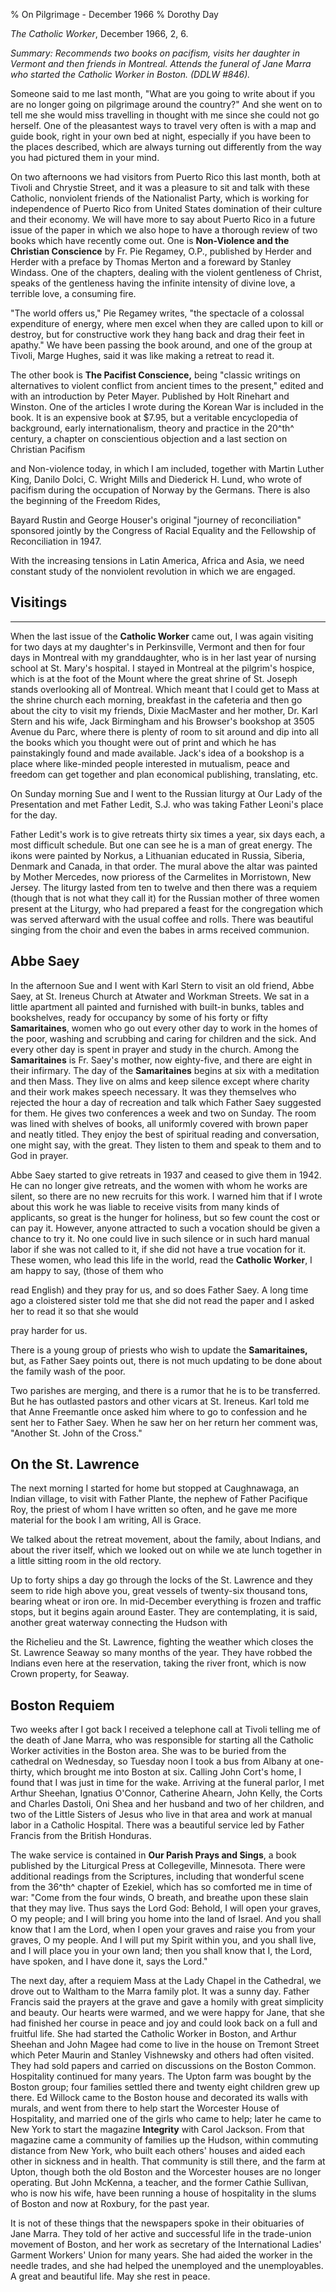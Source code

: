 % On Pilgrimage - December 1966
% Dorothy Day

*The Catholic Worker*, December 1966, 2, 6.

*Summary: Recommends two books on pacifism, visits her daughter in
Vermont and then friends in Montreal. Attends the funeral of Jane Marra
who started the Catholic Worker in Boston. (DDLW \#846).*

Someone said to me last month, "What are you going to write about if you
are no longer going on pilgrimage around the country?" And she went on
to tell me she would miss travelling in thought with me since she could
not go herself. One of the pleasantest ways to travel very often is with
a map and guide book, right in your own bed at night, especially if you
have been to the places described, which are always turning out
differently from the way you had pictured them in your mind.

On two afternoons we had visitors from Puerto Rico this last month, both
at Tivoli and Chrystie Street, and it was a pleasure to sit and talk
with these Catholic, nonviolent friends of the Nationalist Party, which
is working for independence of Puerto Rico from United States domination
of their culture and their economy. We will have more to say about
Puerto Rico in a future issue of the paper in which we also hope to have
a thorough review of two books which have recently come out. One is
**Non-Violence and the** **Christian Conscience** by Fr. Pie Regamey,
O.P., published by Herder and Herder with a preface by Thomas Merton and
a foreward by Stanley Windass. One of the chapters, dealing with the
violent gentleness of Christ, speaks of the gentleness having the
infinite intensity of divine love, a terrible love, a consuming fire.

"The world offers us," Pie Regamey writes, "the spectacle of a colossal
expenditure of energy, where men excel when they are called upon to kill
or destroy, but for constructive work they hang back and drag their feet
in apathy." We have been passing the book around, and one of the group
at Tivoli, Marge Hughes, said it was like making a retreat to read it.

The other book is **The Pacifist Conscience,** being "classic writings
on alternatives to violent conflict from ancient times to the present,"
edited and with an introduction by Peter Mayer. Published by Holt
Rinehart and Winston. One of the articles I wrote during the Korean War
is included in the book. It is an expensive book at \$7.95, but a
veritable encyclopedia of background, early internationalism, theory and
practice in the 20^th^ century, a chapter on conscientious objection and
a last section on Christian Pacifism

and Non-violence today, in which I am included, together with Martin
Luther King, Danilo Dolci, C. Wright Mills and Diederick H. Lund, who
wrote of pacifism during the occupation of Norway by the Germans. There
is also the beginning of the Freedom Rides,

Bayard Rustin and George Houser's original "journey of reconciliation"
sponsored jointly by the Congress of Racial Equality and the Fellowship
of Reconciliation in 1947.

With the increasing tensions in Latin America, Africa and Asia, we need
constant study of the nonviolent revolution in which we are engaged.

Visitings
---------

****

When the last issue of the **Catholic Worker** came out, I was again
visiting for two days at my daughter's in Perkinsville, Vermont and then
for four days in Montreal with my granddaughter, who is in her last year
of nursing school at St. Mary's hospital. I stayed in Montreal at the
pilgrim's hospice, which is at the foot of the Mount where the great
shrine of St. Joseph stands overlooking all of Montreal. Which meant
that I could get to Mass at the shrine church each morning, breakfast in
the cafeteria and then go about the city to visit my friends, Dixie
MacMaster and her mother, Dr. Karl Stern and his wife, Jack Birmingham
and his Browser's bookshop at 3505 Avenue du Parc, where there is plenty
of room to sit around and dip into all the books which you thought were
out of print and which he has painstakingly found and made available.
Jack's idea of a bookshop is a place where like-minded people interested
in mutualism, peace and freedom can get together and plan economical
publishing, translating, etc.

On Sunday morning Sue and I went to the Russian liturgy at Our Lady of
the Presentation and met Father Ledit, S.J. who was taking Father
Leoni's place for the day.

Father Ledit's work is to give retreats thirty six times a year, six
days each, a most difficult schedule. But one can see he is a man of
great energy. The ikons were painted by Norkus, a Lithuanian educated in
Russia, Siberia, Denmark and Canada, in that order. The mural above the
altar was painted by Mother Mercedes, now prioress of the Carmelites in
Morristown, New Jersey. The liturgy lasted from ten to twelve and then
there was a requiem (though that is not what they call it) for the
Russian mother of three women present at the Liturgy, who had prepared a
feast for the congregation which was served afterward with the usual
coffee and rolls. There was beautiful singing from the choir and even
the babes in arms received communion.

Abbe Saey
---------

In the afternoon Sue and I went with Karl Stern to visit an old friend,
Abbe Saey, at St. Ireneus Church at Atwater and Workman Streets. We sat
in a little apartment all painted and furnished with built-in bunks,
tables and bookshelves, ready for occupancy by some of his forty or
fifty **Samaritaines**, women who go out every other day to work in the
homes of the poor, washing and scrubbing and caring for children and the
sick. And every other day is spent in prayer and study in the church.
Among the **Samaritaines** is Fr. Saey's mother, now eighty-five, and
there are eight in their infirmary. The day of the **Samaritaines**
begins at six with a meditation and then Mass. They live on alms and
keep silence except where charity and their work makes speech necessary.
It was they themselves who rejected the hour a day of recreation and
talk which Father Saey suggested for them. He gives two conferences a
week and two on Sunday. The room was lined with shelves of books, all
uniformly covered with brown paper and neatly titled. They enjoy the
best of spiritual reading and conversation, one might say, with the
great. They listen to them and speak to them and to God in prayer.

Abbe Saey started to give retreats in 1937 and ceased to give them in
1942. He can no longer give retreats, and the women with whom he works
are silent, so there are no new recruits for this work. I warned him
that if I wrote about this work he was liable to receive visits from
many kinds of applicants, so great is the hunger for holiness, but so
few count the cost or can pay it. However, anyone attracted to such a
vocation should be given a chance to try it. No one could live in such
silence or in such hard manual labor if she was not called to it, if she
did not have a true vocation for it. These women, who lead this life in
the world, read the **Catholic Worker**, I am happy to say, (those of
them who

read English) and they pray for us, and so does Father Saey. A long time
ago a cloistered sister told me that she did not read the paper and I
asked her to read it so that she would

pray harder for us.

There is a young group of priests who wish to update the
**Samaritaines,** but, as Father Saey points out, there is not much
updating to be done about the family wash of the poor.

Two parishes are merging, and there is a rumor that he is to be
transferred. But he has outlasted pastors and other vicars at St.
Ireneus. Karl told me that Anne Freemantle once asked him where to go to
confession and he sent her to Father Saey. When he saw her on her return
her comment was, "Another St. John of the Cross."

On the St. Lawrence
-------------------

The next morning I started for home but stopped at Caughnawaga, an
Indian village, to visit with Father Plante, the nephew of Father
Pacifique Roy, the priest of whom I have written so often, and he gave
me more material for the book I am writing, All is Grace.

We talked about the retreat movement, about the family, about Indians,
and about the river itself, which we looked out on while we ate lunch
together in a little sitting room in the old rectory.

Up to forty ships a day go through the locks of the St. Lawrence and
they seem to ride high above you, great vessels of twenty-six thousand
tons, bearing wheat or iron ore. In mid-December everything is frozen
and traffic stops, but it begins again around Easter. They are
contemplating, it is said, another great waterway connecting the Hudson
with

the Richelieu and the St. Lawrence, fighting the weather which closes
the St. Lawrence Seaway so many months of the year. They have robbed the
Indians even here at the reservation, taking the river front, which is
now Crown property, for Seaway.

Boston Requiem
--------------

Two weeks after I got back I received a telephone call at Tivoli telling
me of the death of Jane Marra, who was responsible for starting all the
Catholic Worker activities in the Boston area. She was to be buried from
the cathedral on Wednesday, so Tuesday noon I took a bus from Albany at
one-thirty, which brought me into Boston at six. Calling John Cort's
home, I found that I was just in time for the wake. Arriving at the
funeral parlor, I met Arthur Sheehan, Ignatius O'Connor, Catherine
Ahearn, John Kelly, the Corts and Charles Dastoli, Oni Shea and her
husband and two of her children, and two of the Little Sisters of Jesus
who live in that area and work at manual labor in a Catholic Hospital.
There was a beautiful service led by Father Francis from the British
Honduras.

The wake service is contained in **Our Parish Prays and Sings**, a book
published by the Liturgical Press at Collegeville, Minnesota. There were
additional readings from the Scriptures, including that wonderful scene
from the 36^th^ chapter of Ezekiel, which has so comforted me in time of
war: "Come from the four winds, O breath, and breathe upon these slain
that they may live. Thus says the Lord God: Behold, I will open your
graves, O my people; and I will bring you home into the land of Israel.
And you shall know that I am the Lord, when I open your graves and raise
you from your graves, O my people. And I will put my Spirit within you,
and you shall live, and I will place you in your own land; then you
shall know that I, the Lord, have spoken, and I have done it, says the
Lord."

The next day, after a requiem Mass at the Lady Chapel in the Cathedral,
we drove out to Waltham to the Marra family plot. It was a sunny day.
Father Francis said the prayers at the grave and gave a homily with
great simplicity and beauty. Our hearts were warmed, and we were happy
for Jane, that she had finished her course in peace and joy and could
look back on a full and fruitful life. She had started the Catholic
Worker in Boston, and Arthur Sheehan and John Magee had come to live in
the house on Tremont Street which Peter Maurin and Stanley Vishnewsky
and others had often visited. They had sold papers and carried on
discussions on the Boston Common. Hospitality continued for many years.
The Upton farm was bought by the Boston group; four families settled
there and twenty eight children grew up there. Ed Willock came to the
Boston house and decorated its walls with murals, and went from there to
help start the Worcester House of Hospitality, and married one of the
girls who came to help; later he came to New York to start the magazine
**Integrity** with Carol Jackson. From that magazine came a community of
families up the Hudson, within commuting distance from New York, who
built each others' houses and aided each other in sickness and in
health. That community is still there, and the farm at Upton, though
both the old Boston and the Worcester houses are no longer operating.
But John McKenna, a teacher, and the former Cathie Sullivan, who is now
his wife, have been running a house of hospitality in the slums of
Boston and now at Roxbury, for the past year.

It is not of these things that the newspapers spoke in their obituaries
of Jane Marra. They told of her active and successful life in the
trade-union movement of Boston, and her work as secretary of the
International Ladies' Garment Workers' Union for many years. She had
aided the worker in the needle trades, and she had helped the unemployed
and the unemployables. A great and beautiful life. May she rest in
peace.
